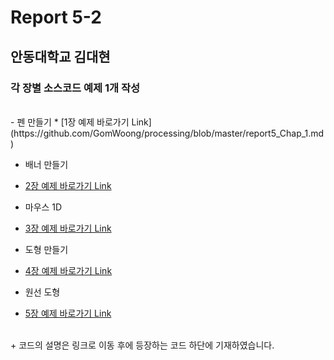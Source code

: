 # Report 5-2
## 안동대학교 김대현
### 각 장별 소스코드 예제 1개 작성
</br>
- 펜 만들기
* [1장 예제 바로가기 Link](https://github.com/GomWoong/processing/blob/master/report5_Chap_1.md)

- 배너 만들기
* [2장 예제 바로가기 Link](https://github.com/GomWoong/processing/blob/master/report5_Chap_2.md)

- 마우스 1D
* [3장 예제 바로가기 Link](https://github.com/GomWoong/processing/blob/master/report5_Chap_3.md)

- 도형 만들기
* [4장 예제 바로가기 Link](https://github.com/GomWoong/processing/blob/master/report5_Chap_4.md)

- 원선 도형
* [5장 예제 바로가기 Link](https://github.com/GomWoong/processing/blob/master/report5_Chap_5.md)
</br>
+ 코드의 설명은 링크로 이동 후에 등장하는 코드 하단에 기재하였습니다.
